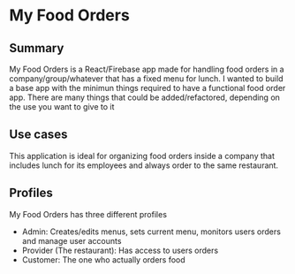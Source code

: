 # My Food Orders

## Summary 
My Food Orders is a React/Firebase app made for handling food orders in a company/group/whatever that has a fixed menu for lunch. I wanted to build a base app with the minimun things required to have a functional food order app. There are many things that could be added/refactored, depending on the use you want to give to it

## Use cases
This application is ideal for organizing food orders inside a company that includes lunch for its employees and always order to the same restaurant.

## Profiles
My Food Orders has three different profiles
- Admin: Creates/edits menus, sets current menu, monitors users orders and manage user accounts
- Provider (The restaurant): Has access to users orders 
- Customer: The one who actually orders food
